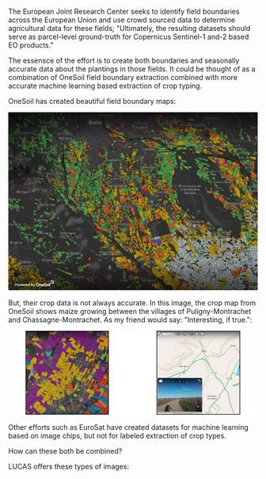 The European Joint Research Center seeks to identify field boundaries across the European Union and use crowd sourced data to determine agricultural data for these fields; "Ultimately, the resulting datasets should serve as  parcel-level ground-truth for Copernicus Sentinel-1 and-2 based EO products."

The essensce of the effort is to create both boundaries and seasonally accurate data about the plantings in those fields. It could be thought of as a combination of OneSoil field boundary extraction combined with more accurate machine learning based extraction of crop typing.

OneSoil has created beautiful field boundary maps:

<img src=images/Biella_OneSoil.jpg>

But, their crop data is not always accurate. In this image, the crop map from OneSoil shows maize growing between the villages of Puligny-Montrachet and Chassagne-Montrachet. As my friend would say: "Interesting, if true.":

<center><img src=images/not_likely_true.jpg></center>

Other efforts such as EuroSat have created datasets for machine learning based on image chips, but not for labeled extraction of crop types. 

How can these both be combined?

LUCAS offers these types of images:

